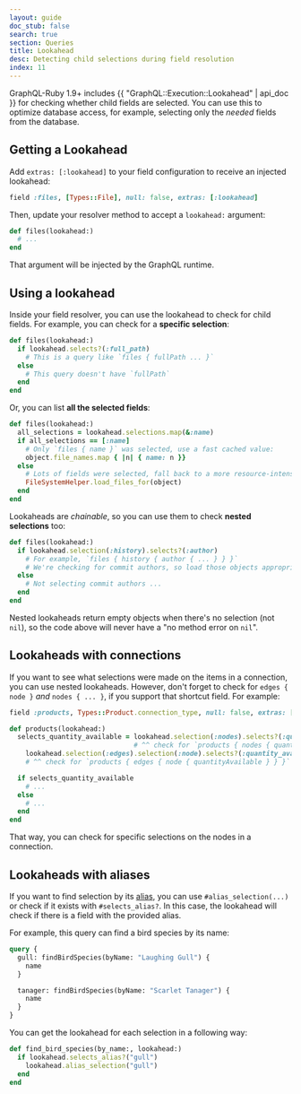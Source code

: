 ```yaml
---
layout: guide
doc_stub: false
search: true
section: Queries
title: Lookahead
desc: Detecting child selections during field resolution
index: 11
---
```


GraphQL-Ruby 1.9+ includes {{ "GraphQL::Execution::Lookahead" | api_doc }} for checking whether child fields are selected. You can use this to optimize database access, for example, selecting only the _needed_ fields from the database.

## Getting a Lookahead

Add `extras: [:lookahead]` to your field configuration to receive an injected lookahead:

```ruby
field :files, [Types::File], null: false, extras: [:lookahead]
```

Then, update your resolver method to accept a `lookahead:` argument:

```ruby
def files(lookahead:)
  # ...
end
```

That argument will be injected by the GraphQL runtime.

## Using a lookahead

Inside your field resolver, you can use the lookahead to check for child fields. For example, you can check for a __specific selection__:

```ruby
def files(lookahead:)
  if lookahead.selects?(:full_path)
    # This is a query like `files { fullPath ... }`
  else
    # This query doesn't have `fullPath`
  end
end
```

Or, you can list __all the selected fields__:

```ruby
def files(lookahead:)
  all_selections = lookahead.selections.map(&:name)
  if all_selections == [:name]
    # Only `files { name }` was selected, use a fast cached value:
    object.file_names.map { |n| { name: n }}
  else
    # Lots of fields were selected, fall back to a more resource-intensive approach
    FileSystemHelper.load_files_for(object)
  end
end
```

Lookaheads are _chainable_, so you can use them to check __nested selections__ too:

```ruby
def files(lookahead:)
  if lookahead.selection(:history).selects?(:author)
    # For example, `files { history { author { ... } } }`
    # We're checking for commit authors, so load those objects appropriately ...
  else
    # Not selecting commit authors ...
  end
end
```

Nested lookaheads return empty objects when there's no selection (not `nil`), so the code above will never have a "no method error on `nil`".

## Lookaheads with connections

If you want to see what selections were made on the items in a connection, you can use nested lookaheads. However, don't forget to check for `edges { node }` _and_ `nodes { ... }`, if you support that shortcut field. For example:

```ruby
field :products, Types::Product.connection_type, null: false, extras: [:lookahead]

def products(lookahead:)
  selects_quantity_available = lookahead.selection(:nodes).selects?(:quantity_available) ||
                               # ^^ check for `products { nodes { quantityAvailable } }`
    lookahead.selection(:edges).selection(:node).selects?(:quantity_available)
    # ^^ check for `products { edges { node { quantityAvailable } } }`

  if selects_quantity_available
    # ...
  else
    # ...
  end
end
```

That way, you can check for specific selections on the nodes in a connection.

## Lookaheads with aliases

If you want to find selection by its [alias](https://spec.graphql.org/June2018/#sec-Field-Alias), you can use `#alias_selection(...)` or check if it exists with `#selects_alias?`. In this case, the lookahead will check if there is a field with the provided alias.


For example, this query can find a bird species by its name:

```graphql
query {
  gull: findBirdSpecies(byName: "Laughing Gull") {
    name
  }

  tanager: findBirdSpecies(byName: "Scarlet Tanager") {
    name
  }
}
```

You can get the lookahead for each selection in a following way:

```ruby
def find_bird_species(by_name:, lookahead:)
  if lookahead.selects_alias?("gull")
    lookahead.alias_selection("gull")
  end
end
```
